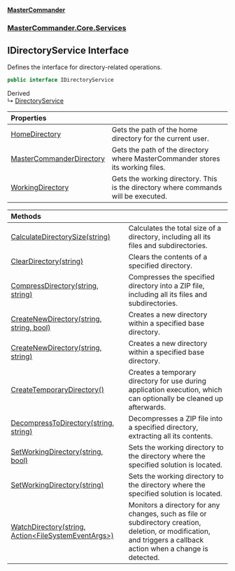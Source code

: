 #### [MasterCommander](MasterCommander.md 'MasterCommander')
### [MasterCommander.Core.Services](MasterCommander.md#MasterCommander.Core.Services 'MasterCommander.Core.Services')

## IDirectoryService Interface

Defines the interface for directory-related operations.

```csharp
public interface IDirectoryService
```

Derived  
&#8627; [DirectoryService](DirectoryService.md 'MasterCommander.Integrations.DirectoryService')

| Properties | |
| :--- | :--- |
| [HomeDirectory](IDirectoryService.HomeDirectory.md 'MasterCommander.Core.Services.IDirectoryService.HomeDirectory') | Gets the path of the home directory for the current user. |
| [MasterCommanderDirectory](IDirectoryService.MasterCommanderDirectory.md 'MasterCommander.Core.Services.IDirectoryService.MasterCommanderDirectory') | Gets the path of the directory where MasterCommander stores its working files. |
| [WorkingDirectory](IDirectoryService.WorkingDirectory.md 'MasterCommander.Core.Services.IDirectoryService.WorkingDirectory') | Gets the working directory. This is the directory where commands will be executed. |

| Methods | |
| :--- | :--- |
| [CalculateDirectorySize(string)](IDirectoryService.CalculateDirectorySize(string).md 'MasterCommander.Core.Services.IDirectoryService.CalculateDirectorySize(string)') | Calculates the total size of a directory, including all its files and subdirectories. |
| [ClearDirectory(string)](IDirectoryService.ClearDirectory(string).md 'MasterCommander.Core.Services.IDirectoryService.ClearDirectory(string)') | Clears the contents of a specified directory. |
| [CompressDirectory(string, string)](IDirectoryService.CompressDirectory(string,string).md 'MasterCommander.Core.Services.IDirectoryService.CompressDirectory(string, string)') | Compresses the specified directory into a ZIP file, including all its files and subdirectories. |
| [CreateNewDirectory(string, string, bool)](IDirectoryService.CreateNewDirectory(string,string,bool).md 'MasterCommander.Core.Services.IDirectoryService.CreateNewDirectory(string, string, bool)') | Creates a new directory within a specified base directory. |
| [CreateNewDirectory(string, string)](IDirectoryService.CreateNewDirectory(string,string).md 'MasterCommander.Core.Services.IDirectoryService.CreateNewDirectory(string, string)') | Creates a new directory within a specified base directory. |
| [CreateTemporaryDirectory()](IDirectoryService.CreateTemporaryDirectory().md 'MasterCommander.Core.Services.IDirectoryService.CreateTemporaryDirectory()') | Creates a temporary directory for use during application execution, which can optionally be cleaned up afterwards. |
| [DecompressToDirectory(string, string)](IDirectoryService.DecompressToDirectory(string,string).md 'MasterCommander.Core.Services.IDirectoryService.DecompressToDirectory(string, string)') | Decompresses a ZIP file into a specified directory, extracting all its contents. |
| [SetWorkingDirectory(string, bool)](IDirectoryService.SetWorkingDirectory(string,bool).md 'MasterCommander.Core.Services.IDirectoryService.SetWorkingDirectory(string, bool)') | Sets the working directory to the directory where the specified solution is located. |
| [SetWorkingDirectory(string)](IDirectoryService.SetWorkingDirectory(string).md 'MasterCommander.Core.Services.IDirectoryService.SetWorkingDirectory(string)') | Sets the working directory to the directory where the specified solution is located. |
| [WatchDirectory(string, Action&lt;FileSystemEventArgs&gt;)](IDirectoryService.WatchDirectory(string,Action_FileSystemEventArgs_).md 'MasterCommander.Core.Services.IDirectoryService.WatchDirectory(string, System.Action<System.IO.FileSystemEventArgs>)') | Monitors a directory for any changes, such as file or subdirectory creation, deletion, or modification, and triggers a callback action when a change is detected. |
